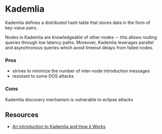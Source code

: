 # Kademlia

Kademlia defines a distributed hash table that stores data in the form of key-value pairs. 

Nodes in Kademlia are knowledgeable of other nodes -- this allows routing queries through low latency paths. Moreover, Kademlia leverages parallel and asynchronous queries which avoid timeout delays from failed nodes.

### Pros

* strives to minimize the number of inter-node introduction messages
* resistant to some DOS attacks

### Cons

Kademlia discovery mechanism is vulnerable to eclipse attacks

## Resources
* [An introduction to Kademlia and How it Works](http://www.gleamly.com/article/introduction-kademlia-dht-how-it-works)